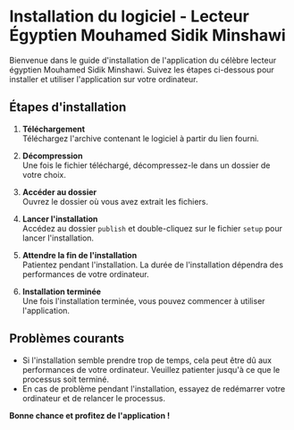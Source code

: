 # Installation du logiciel - Lecteur Égyptien Mouhamed Sidik Minshawi

Bienvenue dans le guide d'installation de l'application du célèbre lecteur égyptien Mouhamed Sidik Minshawi. Suivez les étapes ci-dessous pour installer et utiliser l'application sur votre ordinateur.


## Étapes d'installation

1. **Téléchargement**  
   Téléchargez l'archive contenant le logiciel à partir du lien fourni.

2. **Décompression**  
   Une fois le fichier téléchargé, décompressez-le dans un dossier de votre choix.

3. **Accéder au dossier**  
   Ouvrez le dossier où vous avez extrait les fichiers.

4. **Lancer l'installation**  
   Accédez au dossier `publish` et double-cliquez sur le fichier `setup` pour lancer l'installation.

5. **Attendre la fin de l'installation**  
   Patientez pendant l'installation. La durée de l'installation dépendra des performances de votre ordinateur.

6. **Installation terminée**  
   Une fois l'installation terminée, vous pouvez commencer à utiliser l'application.

## Problèmes courants

- Si l'installation semble prendre trop de temps, cela peut être dû aux performances de votre ordinateur. Veuillez patienter jusqu'à ce que le processus soit terminé.
- En cas de problème pendant l'installation, essayez de redémarrer votre ordinateur et de relancer le processus.

**Bonne chance et profitez de l'application !**

